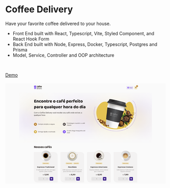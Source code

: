 # Coffee Delivery

Have your favorite coffee delivered to your house.

- Front End built with React, Typescript, Vite, Styled Component, and React Hook Form
- Back End built with Node, Express, Docker, Typescript, Postgres and Prisma
- Model, Service, Controller and OOP architecture

<br>

<a href="https://coffee-delivery-lyart.vercel.app/">Demo</a>
<br>
<br>
<a href="https://coffee-delivery-lyart.vercel.app/"><img src="./coffee-delivery.png"/></a>
